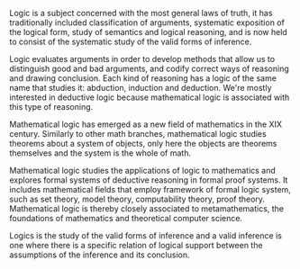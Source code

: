 Logic is a subject concerned with the most general laws of truth, it has traditionally included classification of arguments, systematic exposition of the logical form, study of semantics and logical reasoning, and is now held to consist of the systematic study of the valid forms of inference.

Logic evaluates arguments in order to develop methods that allow us to distinguish good and bad arguments, and codify correct ways of reasoning and drawing conclusion. Each kind of reasoning has a logic of the same name that studies it: abduction, induction and deduction. We're mostly interested in deductive logic because mathematical logic is associated with this type of reasoning.

Mathematical logic has emerged as a new field of mathematics in the XIX century. Similarly to other math branches, mathematical logic studies theorems about a system of objects, only here the objects are theorems themselves and the system is the whole of math.

Mathematical logic studies the applications of logic to mathematics and explores formal systems of deductive reasoning in formal proof systems. It includes mathematical fields that employ framework of formal logic system, such as set theory, model theory, computability theory, proof theory. Mathematical logic is thereby closely associated to metamathematics, the foundations of mathematics and theoretical computer science.

Logics is the study of the valid forms of inference and a valid inference is one where there is a specific relation of logical support between the assumptions of the inference and its conclusion.

